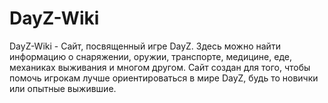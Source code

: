 # DayZ-Wiki

DayZ-Wiki - Cайт, посвященный игре DayZ. Здесь можно найти информацию о снаряжении, оружии, транспорте, медицине, еде, механиках выживания и многом другом. 
            Сайт создан для того, чтобы помочь игрокам лучше ориентироваться в мире DayZ, будь то новички или опытные выжившие.
